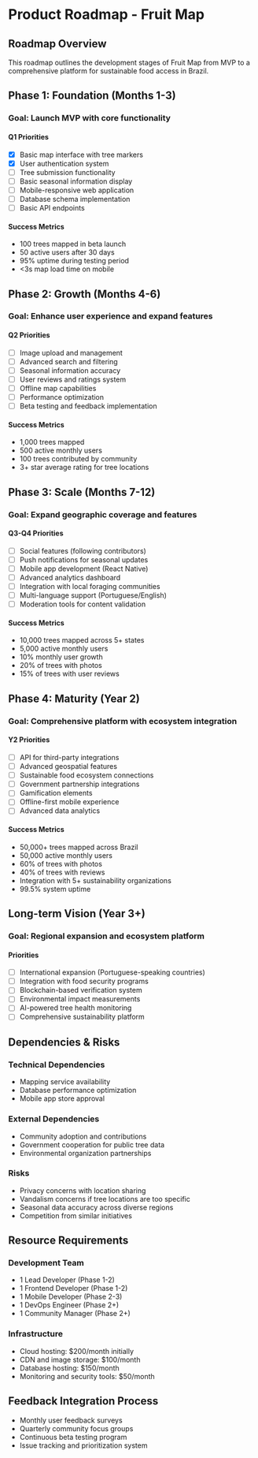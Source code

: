 # Product Roadmap - Fruit Map

## Roadmap Overview
This roadmap outlines the development stages of Fruit Map from MVP to a comprehensive platform for sustainable food access in Brazil.

## Phase 1: Foundation (Months 1-3)
### Goal: Launch MVP with core functionality

#### Q1 Priorities
- [x] Basic map interface with tree markers
- [x] User authentication system
- [ ] Tree submission functionality
- [ ] Basic seasonal information display
- [ ] Mobile-responsive web application
- [ ] Database schema implementation
- [ ] Basic API endpoints

#### Success Metrics
- 100 trees mapped in beta launch
- 50 active users after 30 days
- 95% uptime during testing period
- <3s map load time on mobile

## Phase 2: Growth (Months 4-6)
### Goal: Enhance user experience and expand features

#### Q2 Priorities
- [ ] Image upload and management
- [ ] Advanced search and filtering
- [ ] Seasonal information accuracy
- [ ] User reviews and ratings system
- [ ] Offline map capabilities
- [ ] Performance optimization
- [ ] Beta testing and feedback implementation

#### Success Metrics
- 1,000 trees mapped
- 500 active monthly users
- 100 trees contributed by community
- 3+ star average rating for tree locations

## Phase 3: Scale (Months 7-12)
### Goal: Expand geographic coverage and features

#### Q3-Q4 Priorities
- [ ] Social features (following contributors)
- [ ] Push notifications for seasonal updates
- [ ] Mobile app development (React Native)
- [ ] Advanced analytics dashboard
- [ ] Integration with local foraging communities
- [ ] Multi-language support (Portuguese/English)
- [ ] Moderation tools for content validation

#### Success Metrics
- 10,000 trees mapped across 5+ states
- 5,000 active monthly users
- 10% monthly user growth
- 20% of trees with photos
- 15% of trees with user reviews

## Phase 4: Maturity (Year 2)
### Goal: Comprehensive platform with ecosystem integration

#### Y2 Priorities
- [ ] API for third-party integrations
- [ ] Advanced geospatial features
- [ ] Sustainable food ecosystem connections
- [ ] Government partnership integrations
- [ ] Gamification elements
- [ ] Offline-first mobile experience
- [ ] Advanced data analytics

#### Success Metrics
- 50,000+ trees mapped across Brazil
- 50,000 active monthly users
- 60% of trees with photos
- 40% of trees with reviews
- Integration with 5+ sustainability organizations
- 99.5% system uptime

## Long-term Vision (Year 3+)
### Goal: Regional expansion and ecosystem platform

#### Priorities
- [ ] International expansion (Portuguese-speaking countries)
- [ ] Integration with food security programs
- [ ] Blockchain-based verification system
- [ ] Environmental impact measurements
- [ ] AI-powered tree health monitoring
- [ ] Comprehensive sustainability platform

## Dependencies & Risks

### Technical Dependencies
- Mapping service availability
- Database performance optimization
- Mobile app store approval

### External Dependencies
- Community adoption and contributions
- Government cooperation for public tree data
- Environmental organization partnerships

### Risks
- Privacy concerns with location sharing
- Vandalism concerns if tree locations are too specific
- Seasonal data accuracy across diverse regions
- Competition from similar initiatives

## Resource Requirements

### Development Team
- 1 Lead Developer (Phase 1-2)
- 1 Frontend Developer (Phase 1-2)
- 1 Mobile Developer (Phase 2-3)
- 1 DevOps Engineer (Phase 2+)
- 1 Community Manager (Phase 2+)

### Infrastructure
- Cloud hosting: $200/month initially
- CDN and image storage: $100/month
- Database hosting: $150/month
- Monitoring and security tools: $50/month

## Feedback Integration Process
- Monthly user feedback surveys
- Quarterly community focus groups
- Continuous beta testing program
- Issue tracking and prioritization system